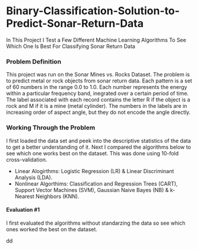 # Binary-Classification-Solution-to-Predict-Sonar-Return-Data
In This Project I Test a Few Different Machine Learning Algorithms To See Which One Is Best For Classifying Sonar Return Data
### Problem Definition
This project was run on the Sonar Mines vs. Rocks Dataset. The problem is to predict metal or rock objects from sonar return data. Each pattern is a set of 60 numbers in the range 0.0 to 1.0. Each number represents the energy within a particular frequency band, inegrated over a certain period of time. The label associated with each record contains the letter R if the object is a rock and M if it is a mine (metal cylinder). The numbers in the labels are in increasing order of aspect angle, but they do not encode the angle directly.

### Working Through the Problem
I first loaded the data set and peek into the descriptive statistics of the data to get a better understanding of it. Next I compared the algorithms below to see which one works best on the dataset. This was done using 10-fold cross-validation.
- Linear Alogirthms: Logistic Regression (LR) & Linear Discriminant Analysis (LDA).
- Nonlinear Algorthims: Classification and Regression Trees (CART), Support Vector Machines (SVM), Gaussian Naive Bayes (NB) & k-Nearest Neighbors (KNN).

#### Evaluation #1
I first evaluated the algorithms without standarzing the data so see which ones worked the best on the dataset.

dd
